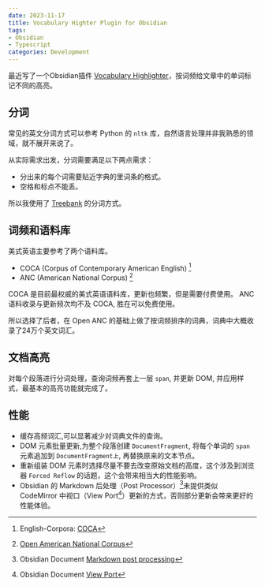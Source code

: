 ```yaml
---
date: 2023-11-17
title: Vocabulary Highter Plugin for Obsidian
tags: 
- Obsidian
- Typescript
categories: Development
---
```


最近写了一个Obsidian插件 [Vocabulary Highlighter](https://github.com/eatgrass/obsidian-vocab-highlighter)，按词频给文章中的单词标记不同的高亮。

## 分词

常见的英文分词方式可以参考 Python 的 `nltk` 库，自然语言处理并非我熟悉的领域，就不展开来说了。

从实际需求出发，分词需要满足以下两点需求：

- 分出来的每个词需要贴近字典的里词条的格式。
- 空格和标点不能丢。

所以我使用了 [Treebank](https://en.wikipedia.org/wiki/Treebank) 的分词方式。

## 词频和语料库

美式英语主要参考了两个语料库。

- COCA (Corpus of Contemporary American English) [^1]
- ANC (American National Corpus) [^2]

COCA 是目前最权威的美式英语语料库，更新也频繁，但是需要付费使用。
ANC 语料收录与更新频次均不及 COCA, 胜在可以免费使用。

所以选择了后者，在 Open ANC 的基础上做了按词频排序的词典，词典中大概收录了24万个英文词汇。

## 文档高亮

对每个段落进行分词处理，查询词频再套上一层 `span`, 并更新 DOM, 并应用样式，最基本的高亮功能就完成了。

## 性能

- 缓存高频词汇,可以显著减少对词典文件的查询。
- DOM 元素批量更新,为整个段落创建 `DocumentFragment`, 将每个单词的 `span` 元素追加到 `DocumentFragment上`, 再替换原来的文本节点。
- 重新组装 DOM 元素时选择尽量不要去改变原始文档的高度，这个涉及到浏览器 `Forced Reflow` 的话题，这个会带来相当大的性能影响。
- Obsidian 的 Markdown 后处理（Post Processor）[^3]未提供类似 CodeMirror 中视口（View Port[^4]）更新的方式，否则部分更新会带来更好的性能体验。


[^1]: English-Corpora: [COCA](https://www.english-corpora.org/coca/)
[^2]: [Open American National Corpus](https://anc.org)
[^3]: Obsidian Document [Markdown post processing](https://docs.obsidian.md/Plugins/Editor/Markdown+post+processing)
[^4]: Obsidian Document [View Port](https://docs.obsidian.md/Plugins/Editor/Viewport)
